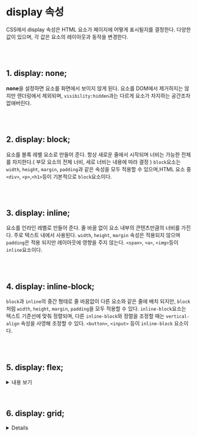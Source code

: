 # display 속성

CSS에서 display 속성은 HTML 요소가 페이지에 어떻게 표시될지를 결정한다. 다양한 값이 있으며, 각 값은 요소의 레이아웃과 동작을 변경한다.


<br />
<br />

## 1. display: none;
**none**을 설정하면 요소를 화면에서 보이지 않게 된다. 요소를 DOM에서 제거하지는 않지만 렌더링에서 제외되며, `visibility:hidden`과는 다르게 요소가 차지하는 공간조차 없애버린다.

<br />
<br />

## 2. display: block;
요소를 블록 레벨 요소로 만들어 준다. 항상 새로운 줄에서 시작되며 너비는 가능한 전체를 차지한다.( 부모 요소의 전체 너비, 세로 너비는 내용에 따라 결정 )
`block`요소는 `width`, `height`, `margin`, `padding`과 같은 속성을 모두 적용할 수 있으며,HTML 요소 중 `<div>`, `<p>`,`<h1>`등이 기본적으로 `block`요소이다.

<br />
<br />

## 3. display: inline;
요소를 인라인 레벨로 만들어 준다. 줄 바꿈 없이 요소 내부의 콘텐츠만큼의 너비를 가진다. 주로 텍스트 내에서 사용된다.
`width`, `height`, `margin` 속성은 적용되지 않으며  `padding`은 적용 되지만 레이아웃에 영향을 주지 않는다.
`<span>`, `<a>`, `<img>`등이 `inline`요소이다.


<br />
<br />

## 4. display: inline-block;
  `block`과 `inline`의 중간 형태로 줄 바꿈없이 다른 요소와 같은 줄에 배치 되지만, `block`처럼 `width`, `height`, `margin`, `padding`을 모두 적용할 수 있다.
  `inline-block`요소는 텍스트 기준선에 맞춰 정렬되며, 다른 `inline-block`와 정렬을 조정할 때는 `vertical-align` 속성을 사영해 조정할 수 있다.
  `<button>`, `<input>` 등이 `inline-block` 요소이다.

<br />
<br />

## 5. display: flex;
<details>
 <summary> 내용 보기</summary>
요소를 플렉스 컨테이너로 설정하여 내부 요소들을 그리드 아이템으로 표시한다. `flex` 컨테이너 내의 아이템들을 가로나 세로축을 기준으로 유연하게 배치할 수 있다.
즉, 자식요소들을 다양한 방향과 순서로 정렬할 수 있게 해주는것.

### flex 옵션
  
1. flex-direction: 플렉스 아이템들의 주축 행(row), 열(column)방향 설정 기본값은 row이다. **row, row-reverse, column, column-reverse**
    <details>
      
     ![flex-direction](https://www.heropy.dev/postAssets/Ha29GI/flex-direction.jpg)
    </details>
   
2. flex-wrap: 플렉스 아이템들이 컨터이너 내에서의 줄바꿈 여부 기본값은 nowrap이다. **nowrap, wrap, wrap-reverse**
    <details>
      
     ![flex-wrap](https://www.heropy.dev/postAssets/Ha29GI/flex-wrap.jpg)
    </details>
   
3. flex-flow: flex-direction과  flex-wrap을 단축 속성으로 설정 **flex-flow: row wrap**

4. justify-content: flex-direction으로 설정한 주 축을 따라 아이템을 정렬 **flex-start, flex-end, center, space-between, space-around, space-evenly**
    <details>
      
     ![flex-wrap](https://www.heropy.dev/postAssets/Ha29GI/flex-justify-content.jpg)
    </details>

5. align-items: 교차축을 따라 아이템을 정렬 기본값은 stretch이다. 주의할 점은 Items가 flex-wrap을 통해 여러 줄(2줄 이상)일 경우에는 `align-content` 속성이 우선이라 `align-items`를 사용하려면 align-content 속성을 기본값(stretch)으로 설정해야 한다. **stretch, flex-start, flex-end, center, baseline**
    <details>
      
     ![align-items](https://www.heropy.dev/postAssets/Ha29GI/flex-align-items.jpg)
    </details>

6. align-content: 여러 줄의 교차 축 정렬 기본값은 stretch이다. **stretch, flex-start, flex-end, center, space-between, space-around**
    <details>

      ![align-content](https://www.heropy.dev/postAssets/Ha29GI/flex-align-content.jpg)
    </details>



### 자식요소 옵션

1. order: 플렉스 아이템의 순서를 설정
2. flex-grow: item의 증가 너비 비율을 설정한다. 숫자가 크면 더많은 너비를 가진다.
   <details>
     ![flex-grow](https://www.heropy.dev/postAssets/Ha29GI/flex-grow.jpg)
   </details>
3. flex-shrink: item이 감소하는 너비의 비율을 설정한다. 숫자가 크면 더 많은 너비가 감소한다.
   <details>

     ![flex-shrink](https://www.heropy.dev/postAssets/Ha29GI/flex-shrink.jpg)
   </details>
4. flex-basis: item의 기본 크기를 설
   <details>

     ![flex-basis](https://www.heropy.dev/postAssets/Ha29GI/flex-basis.jpg)
   </details>

5. flex: `flex-grow`, `flex-shrink`, `flex-basis`의 단축 속성 `flex: 1 1 100px;`
6. align-self: 특정 item의 교차축 정렬을 설정 `align-items`속성보다 우선순위이다.
    <details>
    
      ![align-self](https://www.heropy.dev/postAssets/Ha29GI/flex-align-self.jpg)
    </details>



</details>

<br />
<br />

## 6. display: grid;
<details>
  `grid`는 2차원(행,열)형태로 요소를 배치할 수있다. 복잡한 레이아웃을 구현할때 유용하다.


### grid 옵션
1. 


</details>
  
